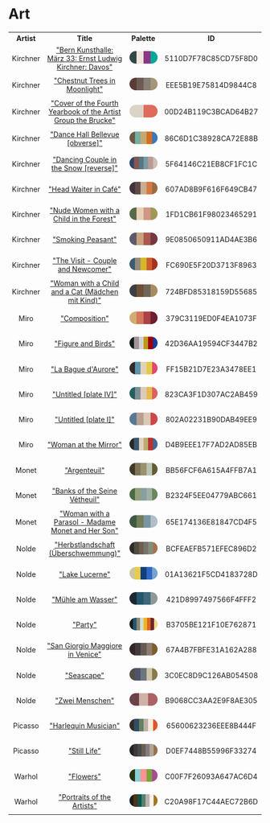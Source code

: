 
<!DOCTYPE html>
<html><body>
<h1>Art</h1>
<table style="width:100%">
<tr><th style="text-align: center; vertical-align: middle;">Artist</th><th style="text-align: center; vertical-align: middle;">Title</th><th style="text-align: center; vertical-align: middle;">Palette</th><th style="text-align: center; vertical-align: middle;">ID</th></tr>
<tr><td style="text-align: center; vertical-align: middle;"><p style="font-size:14px">Kirchner</p></td> <td style="text-align: center; vertical-align: middle;"><a href=https://www.nga.gov/collection/art-object-page.152789.html style="font-size:14px">"Bern Kunsthalle: März 33: Ernst Ludwig Kirchner: Davos"</a></td> <td style="text-align: center; vertical-align: middle;"><img style="border-radius: 14px;" src="../media/swatches/5110D7F78C85CD75F8D0.png" height="25"></td> <td style="text-align: center; vertical-align: middle;"><p style="font-size:14px">5110D7F78C85CD75F8D0</p></td></tr>
<tr><td style="text-align: center; vertical-align: middle;"><p style="font-size:14px">Kirchner</p></td> <td style="text-align: center; vertical-align: middle;"><a href=https://www.nga.gov/content/ngaweb/collection/art-object-page.152784.html style="font-size:14px">"Chestnut Trees in Moonlight"</a></td> <td style="text-align: center; vertical-align: middle;"><img style="border-radius: 14px;" src="../media/swatches/EEE5B19E75814D9844C8.png" height="25"></td> <td style="text-align: center; vertical-align: middle;"><p style="font-size:14px">EEE5B19E75814D9844C8</p></td></tr>
<tr><td style="text-align: center; vertical-align: middle;"><p style="font-size:14px">Kirchner</p></td> <td style="text-align: center; vertical-align: middle;"><a href= https://www.nga.gov/content/ngaweb/collection/art-object-page.8104.html style="font-size:14px">"Cover of the Fourth Yearbook of the Artist Group the Brucke"</a></td> <td style="text-align: center; vertical-align: middle;"><img style="border-radius: 14px;" src="../media/swatches/00D24B119C3BCAD64B27.png" height="25"></td> <td style="text-align: center; vertical-align: middle;"><p style="font-size:14px">00D24B119C3BCAD64B27</p></td></tr>
<tr><td style="text-align: center; vertical-align: middle;"><p style="font-size:14px">Kirchner</p></td> <td style="text-align: center; vertical-align: middle;"><a href= https://www.nga.gov/content/ngaweb/collection/art-object-page.71238.html style="font-size:14px">"Dance Hall Bellevue [obverse]"</a></td> <td style="text-align: center; vertical-align: middle;"><img style="border-radius: 14px;" src="../media/swatches/86C6D1C38928CA72E88B.png" height="25"></td> <td style="text-align: center; vertical-align: middle;"><p style="font-size:14px">86C6D1C38928CA72E88B</p></td></tr>
<tr><td style="text-align: center; vertical-align: middle;"><p style="font-size:14px">Kirchner</p></td> <td style="text-align: center; vertical-align: middle;"><a href=https://www.nga.gov/content/ngaweb/collection/art-object-page.163768.html style="font-size:14px">"Dancing Couple in the Snow [reverse]"</a></td> <td style="text-align: center; vertical-align: middle;"><img style="border-radius: 14px;" src="../media/swatches/5F64146C21EB8CF1FC1C.png" height="25"></td> <td style="text-align: center; vertical-align: middle;"><p style="font-size:14px">5F64146C21EB8CF1FC1C</p></td></tr>
<tr><td style="text-align: center; vertical-align: middle;"><p style="font-size:14px">Kirchner</p></td> <td style="text-align: center; vertical-align: middle;"><a href=https://www.nga.gov/content/ngaweb/collection/art-object-page.152783.html style="font-size:14px">"Head Waiter in Café"</a></td> <td style="text-align: center; vertical-align: middle;"><img style="border-radius: 14px;" src="../media/swatches/607AD8B9F616F649CB47.png" height="25"></td> <td style="text-align: center; vertical-align: middle;"><p style="font-size:14px">607AD8B9F616F649CB47</p></td></tr>
<tr><td style="text-align: center; vertical-align: middle;"><p style="font-size:14px">Kirchner</p></td> <td style="text-align: center; vertical-align: middle;"><a href=https://www.nga.gov/collection/art-object-page.154352.html style="font-size:14px">"Nude Women with a Child in the Forest"</a></td> <td style="text-align: center; vertical-align: middle;"><img style="border-radius: 14px;" src="../media/swatches/1FD1CB61F98023465291.png" height="25"></td> <td style="text-align: center; vertical-align: middle;"><p style="font-size:14px">1FD1CB61F98023465291</p></td></tr>
<tr><td style="text-align: center; vertical-align: middle;"><p style="font-size:14px">Kirchner</p></td> <td style="text-align: center; vertical-align: middle;"><a href=https://www.nga.gov/content/ngaweb/collection/art-object-page.154350.html style="font-size:14px">"Smoking Peasant"</a></td> <td style="text-align: center; vertical-align: middle;"><img style="border-radius: 14px;" src="../media/swatches/9E0850650911AD4AE3B6.png" height="25"></td> <td style="text-align: center; vertical-align: middle;"><p style="font-size:14px">9E0850650911AD4AE3B6</p></td></tr>
<tr><td style="text-align: center; vertical-align: middle;"><p style="font-size:14px">Kirchner</p></td> <td style="text-align: center; vertical-align: middle;"><a href=https://www.nga.gov/content/ngaweb/collection/art-object-page.71239.html style="font-size:14px">"The Visit - Couple and Newcomer"</a></td> <td style="text-align: center; vertical-align: middle;"><img style="border-radius: 14px;" src="../media/swatches/FC690E5F20D3713F8963.png" height="25"></td> <td style="text-align: center; vertical-align: middle;"><p style="font-size:14px">FC690E5F20D3713F8963</p></td></tr>
<tr><td style="text-align: center; vertical-align: middle;"><p style="font-size:14px">Kirchner</p></td> <td style="text-align: center; vertical-align: middle;"><a href=https://www.nga.gov/collection/art-object-page.154346.html style="font-size:14px">"Woman with a Child and a Cat (Mädchen mit Kind)"</a></td> <td style="text-align: center; vertical-align: middle;"><img style="border-radius: 14px;" src="../media/swatches/724BFD85318159D55685.png" height="25"></td> <td style="text-align: center; vertical-align: middle;"><p style="font-size:14px">724BFD85318159D55685</p></td></tr>
<tr><td style="text-align: center; vertical-align: middle;"><p style="font-size:14px">Miro</p></td> <td style="text-align: center; vertical-align: middle;"><a href=https://www.nga.gov/collection/art-object-page.91414.html style="font-size:14px">"Composition"</a></td> <td style="text-align: center; vertical-align: middle;"><img style="border-radius: 14px;" src="../media/swatches/379C3119ED0F4EA1073F.png" height="25"></td> <td style="text-align: center; vertical-align: middle;"><p style="font-size:14px">379C3119ED0F4EA1073F</p></td></tr>
<tr><td style="text-align: center; vertical-align: middle;"><p style="font-size:14px">Miro</p></td> <td style="text-align: center; vertical-align: middle;"><a href=https://www.nga.gov/collection/art-object-page.53059.html style="font-size:14px">"Figure and Birds"</a></td> <td style="text-align: center; vertical-align: middle;"><img style="border-radius: 14px;" src="../media/swatches/42D36AA19594CF3447B2.png" height="25"></td> <td style="text-align: center; vertical-align: middle;"><p style="font-size:14px">42D36AA19594CF3447B2</p></td></tr>
<tr><td style="text-align: center; vertical-align: middle;"><p style="font-size:14px">Miro</p></td> <td style="text-align: center; vertical-align: middle;"><a href=https://www.nga.gov/collection/art-object-page.142287.html style="font-size:14px">"La Bague d'Aurore"</a></td> <td style="text-align: center; vertical-align: middle;"><img style="border-radius: 14px;" src="../media/swatches/FF15B21D7E23A3478EE1.png" height="25"></td> <td style="text-align: center; vertical-align: middle;"><p style="font-size:14px">FF15B21D7E23A3478EE1</p></td></tr>
<tr><td style="text-align: center; vertical-align: middle;"><p style="font-size:14px">Miro</p></td> <td style="text-align: center; vertical-align: middle;"><a href=https://www.nga.gov/collection/art-object-page.46996.html style="font-size:14px">"Untitled [plate IV]"</a></td> <td style="text-align: center; vertical-align: middle;"><img style="border-radius: 14px;" src="../media/swatches/823CA3F1D307AC2AB459.png" height="25"></td> <td style="text-align: center; vertical-align: middle;"><p style="font-size:14px">823CA3F1D307AC2AB459</p></td></tr>
<tr><td style="text-align: center; vertical-align: middle;"><p style="font-size:14px">Miro</p></td> <td style="text-align: center; vertical-align: middle;"><a href=https://www.nga.gov/collection/art-object-page.46992.html style="font-size:14px">"Untitled [plate I]"</a></td> <td style="text-align: center; vertical-align: middle;"><img style="border-radius: 14px;" src="../media/swatches/802A02231B90DAB49EE9.png" height="25"></td> <td style="text-align: center; vertical-align: middle;"><p style="font-size:14px">802A02231B90DAB49EE9</p></td></tr>
<tr><td style="text-align: center; vertical-align: middle;"><p style="font-size:14px">Miro</p></td> <td style="text-align: center; vertical-align: middle;"><a href=https://www.nga.gov/collection/art-object-page.136243.html style="font-size:14px">"Woman at the Mirror"</a></td> <td style="text-align: center; vertical-align: middle;"><img style="border-radius: 14px;" src="../media/swatches/D4B9EEE17F7AD2AD85EB.png" height="25"></td> <td style="text-align: center; vertical-align: middle;"><p style="font-size:14px">D4B9EEE17F7AD2AD85EB</p></td></tr>
<tr><td style="text-align: center; vertical-align: middle;"><p style="font-size:14px">Monet</p></td> <td style="text-align: center; vertical-align: middle;"><a href=https://www.nga.gov/collection/art-object-page.52186.html style="font-size:14px">"Argenteuil"</a></td> <td style="text-align: center; vertical-align: middle;"><img style="border-radius: 14px;" src="../media/swatches/BB56FCF6A615A4FFB7A1.png" height="25"></td> <td style="text-align: center; vertical-align: middle;"><p style="font-size:14px">BB56FCF6A615A4FFB7A1</p></td></tr>
<tr><td style="text-align: center; vertical-align: middle;"><p style="font-size:14px">Monet</p></td> <td style="text-align: center; vertical-align: middle;"><a href=https://www.nga.gov/collection/art-object-page.46652.html style="font-size:14px">"Banks of the Seine Vétheuil"</a></td> <td style="text-align: center; vertical-align: middle;"><img style="border-radius: 14px;" src="../media/swatches/B2324F5EE04779ABC661.png" height="25"></td> <td style="text-align: center; vertical-align: middle;"><p style="font-size:14px">B2324F5EE04779ABC661</p></td></tr>
<tr><td style="text-align: center; vertical-align: middle;"><p style="font-size:14px">Monet</p></td> <td style="text-align: center; vertical-align: middle;"><a href=https://www.nga.gov/collection/art-object-page.61379.html style="font-size:14px">"Woman with a Parasol - Madame Monet and Her Son"</a></td> <td style="text-align: center; vertical-align: middle;"><img style="border-radius: 14px;" src="../media/swatches/65E174136E81847CD4F5.png" height="25"></td> <td style="text-align: center; vertical-align: middle;"><p style="font-size:14px">65E174136E81847CD4F5</p></td></tr>
<tr><td style="text-align: center; vertical-align: middle;"><p style="font-size:14px">Nolde</p></td> <td style="text-align: center; vertical-align: middle;"><a href=https://sammlung.staedelmuseum.de/en/work/herbstlandschaft-ueberschwemmung style="font-size:14px">"Herbstlandschaft (Überschwemmung)"</a></td> <td style="text-align: center; vertical-align: middle;"><img style="border-radius: 14px;" src="../media/swatches/BCFEAEFB571EFEC896D2.png" height="25"></td> <td style="text-align: center; vertical-align: middle;"><p style="font-size:14px">BCFEAEFB571EFEC896D2</p></td></tr>
<tr><td style="text-align: center; vertical-align: middle;"><p style="font-size:14px">Nolde</p></td> <td style="text-align: center; vertical-align: middle;"><a href=https://sammlung.staedelmuseum.de/en/work/lake-lucerne style="font-size:14px">"Lake Lucerne"</a></td> <td style="text-align: center; vertical-align: middle;"><img style="border-radius: 14px;" src="../media/swatches/01A13621F5CD4183728D.png" height="25"></td> <td style="text-align: center; vertical-align: middle;"><p style="font-size:14px">01A13621F5CD4183728D</p></td></tr>
<tr><td style="text-align: center; vertical-align: middle;"><p style="font-size:14px">Nolde</p></td> <td style="text-align: center; vertical-align: middle;"><a href=https://sammlung.staedelmuseum.de/en/work/muehle-am-wasser style="font-size:14px">"Mühle am Wasser"</a></td> <td style="text-align: center; vertical-align: middle;"><img style="border-radius: 14px;" src="../media/swatches/421D8997497566F4FFF2.png" height="25"></td> <td style="text-align: center; vertical-align: middle;"><p style="font-size:14px">421D8997497566F4FFF2</p></td></tr>
<tr><td style="text-align: center; vertical-align: middle;"><p style="font-size:14px">Nolde</p></td> <td style="text-align: center; vertical-align: middle;"><a href=https://www.apollo-magazine.com/emil-nolde-colour-life-exhibition-review/ style="font-size:14px">"Party"</a></td> <td style="text-align: center; vertical-align: middle;"><img style="border-radius: 14px;" src="../media/swatches/B3705BE121F10E762871.png" height="25"></td> <td style="text-align: center; vertical-align: middle;"><p style="font-size:14px">B3705BE121F10E762871</p></td></tr>
<tr><td style="text-align: center; vertical-align: middle;"><p style="font-size:14px">Nolde</p></td> <td style="text-align: center; vertical-align: middle;"><a href=https://sammlung.staedelmuseum.de/en/work/san-giorgio-maggiore-in-venice style="font-size:14px">"San Giorgio Maggiore in Venice"</a></td> <td style="text-align: center; vertical-align: middle;"><img style="border-radius: 14px;" src="../media/swatches/67A4B7FBFE31A162A288.png" height="25"></td> <td style="text-align: center; vertical-align: middle;"><p style="font-size:14px">67A4B7FBFE31A162A288</p></td></tr>
<tr><td style="text-align: center; vertical-align: middle;"><p style="font-size:14px">Nolde</p></td> <td style="text-align: center; vertical-align: middle;"><a href=https://sammlung.staedelmuseum.de/en/work/seascape-1 style="font-size:14px">"Seascape"</a></td> <td style="text-align: center; vertical-align: middle;"><img style="border-radius: 14px;" src="../media/swatches/3C0EC8D9C126AB054508.png" height="25"></td> <td style="text-align: center; vertical-align: middle;"><p style="font-size:14px">3C0EC8D9C126AB054508</p></td></tr>
<tr><td style="text-align: center; vertical-align: middle;"><p style="font-size:14px">Nolde</p></td> <td style="text-align: center; vertical-align: middle;"><a href=https://sammlung.staedelmuseum.de/en/work/zwei-menschen style="font-size:14px">"Zwei Menschen"</a></td> <td style="text-align: center; vertical-align: middle;"><img style="border-radius: 14px;" src="../media/swatches/B9068CC3AA2E9F8AE305.png" height="25"></td> <td style="text-align: center; vertical-align: middle;"><p style="font-size:14px">B9068CC3AA2E9F8AE305</p></td></tr>
<tr><td style="text-align: center; vertical-align: middle;"><p style="font-size:14px">Picasso</p></td> <td style="text-align: center; vertical-align: middle;"><a href=https://www.nga.gov/collection/art-object-page.71072.html style="font-size:14px">"Harlequin Musician"</a></td> <td style="text-align: center; vertical-align: middle;"><img style="border-radius: 14px;" src="../media/swatches/65600623236EEE8B444F.png" height="25"></td> <td style="text-align: center; vertical-align: middle;"><p style="font-size:14px">65600623236EEE8B444F</p></td></tr>
<tr><td style="text-align: center; vertical-align: middle;"><p style="font-size:14px">Picasso</p></td> <td style="text-align: center; vertical-align: middle;"><a href=https://www.nga.gov/collection/art-object-page.46670.html style="font-size:14px">"Still Life"</a></td> <td style="text-align: center; vertical-align: middle;"><img style="border-radius: 14px;" src="../media/swatches/D0EF7448B55996F33274.png" height="25"></td> <td style="text-align: center; vertical-align: middle;"><p style="font-size:14px">D0EF7448B55996F33274</p></td></tr>
<tr><td style="text-align: center; vertical-align: middle;"><p style="font-size:14px">Warhol</p></td> <td style="text-align: center; vertical-align: middle;"><a href=https://www.nga.gov/collection/art-object-page.144934.html style="font-size:14px">"Flowers"</a></td> <td style="text-align: center; vertical-align: middle;"><img style="border-radius: 14px;" src="../media/swatches/C00F7F26093A647AC6D4.png" height="25"></td> <td style="text-align: center; vertical-align: middle;"><p style="font-size:14px">C00F7F26093A647AC6D4</p></td></tr>
<tr><td style="text-align: center; vertical-align: middle;"><p style="font-size:14px">Warhol</p></td> <td style="text-align: center; vertical-align: middle;"><a href=https://www.nga.gov/collection/art-object-page.136329.html style="font-size:14px">"Portraits of the Artists"</a></td> <td style="text-align: center; vertical-align: middle;"><img style="border-radius: 14px;" src="../media/swatches/C20A98F17C44AEC72B6D.png" height="25"></td> <td style="text-align: center; vertical-align: middle;"><p style="font-size:14px">C20A98F17C44AEC72B6D</p></td></tr>
</table>
</body></html>
